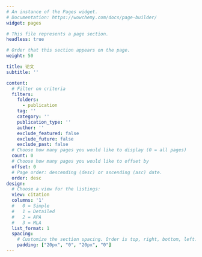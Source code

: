 ```yaml
---
# An instance of the Pages widget.
# Documentation: https://wowchemy.com/docs/page-builder/
widget: pages

# This file represents a page section.
headless: true

# Order that this section appears on the page.
weight: 50

title: 论文
subtitle: ''

content:
  # Filter on criteria
  filters:
    folders:
      - publication
    tag: ''
    category: ''
    publication_type: ''
    author: ''
    exclude_featured: false
    exclude_future: false
    exclude_past: false
  # Choose how many pages you would like to display (0 = all pages)
  count: 0
  # Choose how many pages you would like to offset by
  offset: 0
  # Page order: descending (desc) or ascending (asc) date.
  order: desc
design:
  # Choose a view for the listings:
  view: citation
  columns: '1'
  #   0 = Simple
  #   1 = Detailed
  #   2 = APA
  #   3 = MLA
  list_format: 1
  spacing:
    # Customize the section spacing. Order is top, right, bottom, left.
    padding: ["20px", "0", "20px", "0"]
---
```


<!-- {{% callout note %}}
Quickly discover relevant content by [filtering publications](./publication/).
{{% /callout %}} -->

